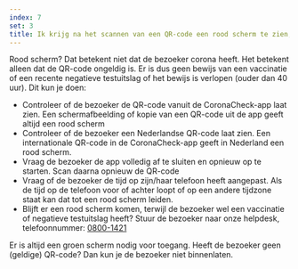 ```yaml
---
index: 7
set: 3
title: Ik krijg na het scannen van een QR-code een rood scherm te zien, wat nu?
---
```

Rood scherm? Dat betekent niet dat de bezoeker corona heeft. Het betekent alleen dat de QR-code ongeldig is. Er is dus geen bewijs van een vaccinatie of een recente negatieve testuitslag of het bewijs is verlopen (ouder dan 40 uur). Dit kun je doen:

- Controleer of de bezoeker de QR-code vanuit de CoronaCheck-app laat zien. Een schermafbeelding of kopie van een QR-code uit de app geeft altijd een rood scherm
- Controleer of de bezoeker een Nederlandse QR-code laat zien. Een internationale QR-code in de CoronaCheck-app geeft in Nederland een rood scherm. 
- Vraag de bezoeker de app volledig af te sluiten en opnieuw op te starten. Scan daarna opnieuw de QR-code
- Vraag of de bezoeker de tijd op zijn/haar telefoon heeft aangepast. Als de tijd op de telefoon voor of achter loopt of op een andere tijdzone staat kan dat tot een rood scherm leiden. 
- Blijft er een rood scherm komen, terwijl de bezoeker wel een vaccinatie of negatieve testuitslag heeft?  Stuur de bezoeker naar onze helpdesk, telefoonnummer: <a href="tel:0800-1421">0800-1421</a>

Er is altijd een groen scherm nodig voor toegang. Heeft de bezoeker geen (geldige) QR-code? Dan kun je de bezoeker niet binnenlaten. 
